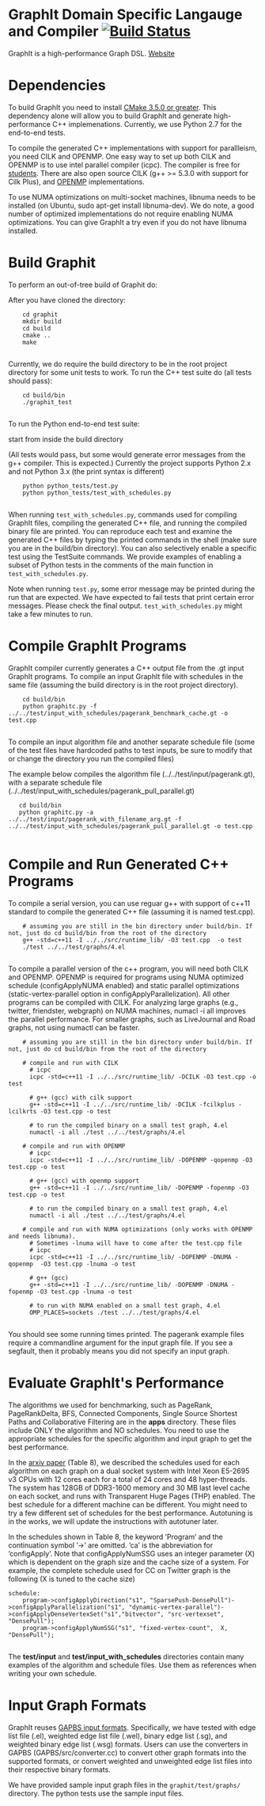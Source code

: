 GraphIt Domain Specific Langauge and Compiler [![Build Status](https://travis-ci.org/GraphIt-DSL/graphit.svg?branch=master)](https://travis-ci.org/GraphIt-DSL/graphit)
==========
GraphIt is a high-performance Graph DSL. [Website](graphit-lang.org)

Dependencies
===========

To build GraphIt you need to install
[CMake 3.5.0 or greater](http://www.cmake.org/cmake/resources/software.html). This dependency alone will allow you to build GraphIt and generate high-performance C++ implemenations. Currently, we use Python 2.7 for the end-to-end tests. 

To compile the generated C++ implementations with support for parallleism, you need CILK and OPENMP. One easy way to set up both CILK and OPENMP is to use intel parallel compiler (icpc). The compiler is free for [students](https://software.intel.com/en-us/qualify-for-free-software/student). There are also open source CILK (g++ >= 5.3.0 with support for Cilk Plus), and [OPENMP](https://www.openmp.org/resources/openmp-compilers-tools/) implementations. 

To use NUMA optimizations on multi-socket machines, libnuma needs to be installed (on Ubuntu, sudo apt-get install libnuma-dev). We do note, a good number of optimized implementations do not require enabling NUMA optimizations. You can give GraphIt a try even if you do not have libnuma installed.  

Build Graphit
===========

To perform an out-of-tree build of Graphit do:

After you have cloned the directory:

```
    cd graphit
    mkdir build
    cd build
    cmake ..
    make
    
```
Currently, we do require the build directory to be in the root project directory for some unit tests to work. 
To run the C++ test suite do (all tests should pass):

```
    cd build/bin
    ./graphit_test
    
```

To run the Python end-to-end test suite:

start from inside the build directory

(All tests would pass, but some would generate error messages from the g++ compiler. This is expected.)
Currently the project supports Python 2.x and not Python 3.x (the print syntax is different)

```
    python python_tests/test.py
    python python_tests/test_with_schedules.py
    
```

When running `test_with_schedules.py`, commands used for compiling GraphIt files, compiling the generated C++ file, and running the compiled binary file are printed. You can reproduce each test and examine the generated C++ files by typing the printed commands in the shell (make sure you are in the build/bin directory). You can also selectively enable a specific test using the TestSuite commands. We provide examples of enabling a subset of Python tests in the comments of the main function in `test_with_schedules.py`. 

Note when running `test.py`, some error message may be printed during the run that are expected. We have expected to fail tests that print certain error messages. Please check the final output. `test_with_schedules.py` might take a few minutes to run. 

Compile GraphIt Programs
===========
GraphIt compiler currently generates a C++ output file from the .gt input GraphIt programs. 
To compile an input GraphIt file with schedules in the same file (assuming the build directory is in the root project directory).

```
    cd build/bin
    python graphitc.py -f ../../test/input_with_schedules/pagerank_benchmark_cache.gt -o test.cpp
    
```
To compile an input algorithm file and another separate schedule file (some of the test files have hardcoded paths to test inputs, be sure to modify that or change the directory you run the compiled files)

The example below compiles the algorithm file (../../test/input/pagerank.gt), with a separate schedule file (../../test/input_with_schedules/pagerank_pull_parallel.gt)

```
   cd build/bin
   python graphitc.py -a ../../test/input/pagerank_with_filename_arg.gt -f ../../test/input_with_schedules/pagerank_pull_parallel.gt -o test.cpp
   
```

Compile and Run Generated C++ Programs
===========
To compile a serial version, you can use reguar g++ with support of c++11 standard to compile the generated C++ file (assuming it is named test.cpp).
 
```
    # assuming you are still in the bin directory under build/bin. If not, just do cd build/bin from the root of the directory
    g++ -std=c++11 -I ../../src/runtime_lib/ -O3 test.cpp  -o test
    ./test ../../test/graphs/4.el
    
```

To compile a parallel version of the c++ program, you will need both CILK and OPENMP. OPENMP is required for programs using NUMA optimized schedule (configApplyNUMA enabled) and static parallel optimizations (static-vertex-parallel option in configApplyParallelization). All other programs can be compiled with CILK. For analyzing large graphs (e.g., twitter, friendster, webgraph) on NUMA machines, numacl -i all improves the parallel performance. For smaller graphs, such as LiveJournal and Road graphs, not using numactl can be faster. 

```
    # assuming you are still in the bin directory under build/bin. If not, just do cd build/bin from the root of the directory

    # compile and run with CILK
      # icpc
      icpc -std=c++11 -I ../../src/runtime_lib/ -DCILK -O3 test.cpp -o test
    
      # g++ (gcc) with cilk support
      g++ -std=c++11 -I ../../src/runtime_lib/ -DCILK -fcilkplus -lcilkrts -O3 test.cpp -o test
    
      # to run the compiled binary on a small test graph, 4.el
      numactl -i all ./test ../../test/graphs/4.el
    
    # compile and run with OPENMP
      # icpc
      icpc -std=c++11 -I ../../src/runtime_lib/ -DOPENMP -qopenmp -O3 test.cpp -o test
    
      # g++ (gcc) with openmp support
      g++ -std=c++11 -I ../../src/runtime_lib/ -DOPENMP -fopenmp -O3 test.cpp -o test
    
      # to run the compiled binary on a small test graph, 4.el
      numactl -i all ./test ../../test/graphs/4.el
    
    # compile and run with NUMA optimizations (only works with OPENMP and needs libnuma). 
      # Sometimes -lnuma will have to come after the test.cpp file
      # icpc
      icpc -std=c++11 -I ../../src/runtime_lib/ -DOPENMP -DNUMA -qopenmp  -O3 test.cpp -lnuma -o test
    
      # g++ (gcc)
      g++ -std=c++11 -I ../../src/runtime_lib/ -DOPENMP -DNUMA -fopenmp -O3 test.cpp -lnuma -o test
      
      # to run with NUMA enabled on a small test graph, 4.el
      OMP_PLACES=sockets ./test ../../test/graphs/4.el
    
```

You should see some running times printed. The pagerank example files require a commandline argument for the input graph file. If you see a segfault, then it probably means you did not specify an input graph. 


Evaluate GraphIt's Performance
===========

The algorithms we used for benchmarking, such as PageRank, PageRankDelta, BFS, Connected Components, Single Source Shortest Paths and Collaborative Filtering are in the **apps** directory.
These files include ONLY the algorithm and NO schedules. You need to use the appropriate schedules for the specific algorithm and input graph to get the best performance. 

In the [arxiv paper](https://arxiv.org/abs/1805.00923) (Table 8), we described the schedules used for each algorithm on each graph on a dual socket system with Intel Xeon E5-2695 v3 CPUs with 12 cores
each for a total of 24 cores and 48 hyper-threads. The system has 128GB of DDR3-1600 memory
and 30 MB last level cache on each socket, and runs with Transparent Huge Pages (THP) enabled. The best schedule for a different machine can be different. You might need to try a few different set of schedules for the best performance. Autotuning is in the works, we will update the instructions with autotuner later. 

In the schedules shown in Table 8, the keyword ’Program’ and the continuation symbol ’->’ are omitted. ’ca’ is the abbreviation for ’configApply’. Note that configApplyNumSSG uses an integer parameter (X) which is dependent on the graph size and the cache size of a system. For example, the complete schedule used for CC on Twitter graph is the following (X is tuned to the cache size)

```
schedule:
    program->configApplyDirection("s1", "SparsePush-DensePull")->configApplyParallelization("s1", "dynamic-vertex-parallel")->configApplyDenseVertexSet("s1","bitvector", "src-vertexset", "DensePull");
    program->configApplyNumSSG("s1", "fixed-vertex-count",  X, "DensePull");
    
```

The **test/input** and **test/input\_with\_schedules** directories contain many examples of the algorithm and schedule files. Use them as references when writing your own schedule.

Input Graph Formats
===========

GraphIt reuses [GAPBS input formats](https://github.com/sbeamer/gapbs). Specifically, we have tested with edge list file (.el), weighted edge list file (.wel), binary edge list (.sg), and weighted binary edge list (.wsg) formats. Users can use the converters in GAPBS (GAPBS/src/converter.cc) to convert other graph formats into the supported formats, or convert weighted and unweighted edge list files into their respective binary formats. 

We have provided sample input graph files in the `graphit/test/graphs/` directory. The python tests use the sample input files. 
